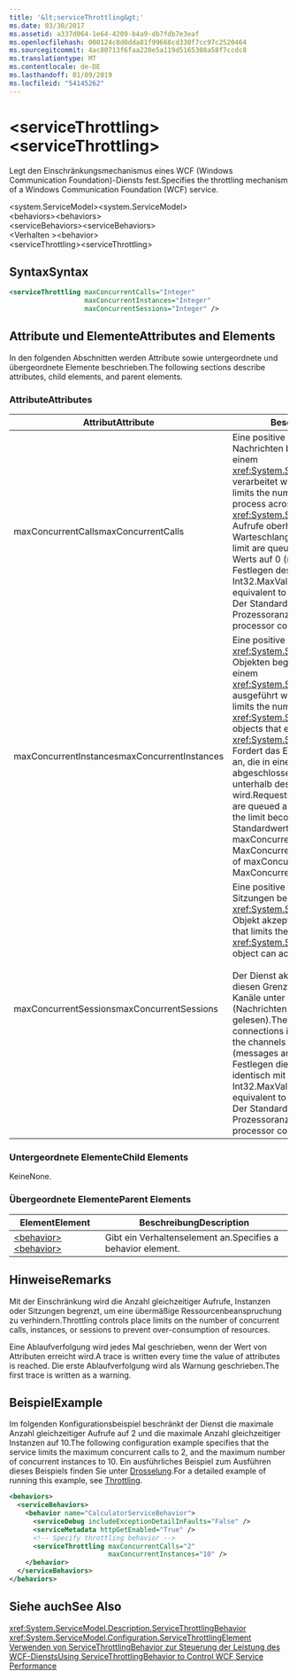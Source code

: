 ```yaml
---
title: '&lt;serviceThrottling&gt;'
ms.date: 03/30/2017
ms.assetid: a337d064-1e64-4209-b4a9-db7fdb7e3eaf
ms.openlocfilehash: 000124c8d0dda81f99668cd330f7cc97c2520464
ms.sourcegitcommit: 4ac80713f6faa220e5a119d5165308a58f7ccdc8
ms.translationtype: MT
ms.contentlocale: de-DE
ms.lasthandoff: 01/09/2019
ms.locfileid: "54145262"
---
```

# <a name="ltservicethrottlinggt"></a><span data-ttu-id="f327e-102">&lt;serviceThrottling&gt;</span><span class="sxs-lookup"><span data-stu-id="f327e-102">&lt;serviceThrottling&gt;</span></span>
<span data-ttu-id="f327e-103">Legt den Einschränkungsmechanismus eines WCF (Windows Communication Foundation)-Diensts fest.</span><span class="sxs-lookup"><span data-stu-id="f327e-103">Specifies the throttling mechanism of a Windows Communication Foundation (WCF) service.</span></span>  
  
 <span data-ttu-id="f327e-104">\<system.ServiceModel></span><span class="sxs-lookup"><span data-stu-id="f327e-104">\<system.ServiceModel></span></span>  
<span data-ttu-id="f327e-105">\<behaviors></span><span class="sxs-lookup"><span data-stu-id="f327e-105">\<behaviors></span></span>  
<span data-ttu-id="f327e-106">\<serviceBehaviors></span><span class="sxs-lookup"><span data-stu-id="f327e-106">\<serviceBehaviors></span></span>  
<span data-ttu-id="f327e-107">\<Verhalten ></span><span class="sxs-lookup"><span data-stu-id="f327e-107">\<behavior></span></span>  
<span data-ttu-id="f327e-108">\<serviceThrottling></span><span class="sxs-lookup"><span data-stu-id="f327e-108">\<serviceThrottling></span></span>  
  
## <a name="syntax"></a><span data-ttu-id="f327e-109">Syntax</span><span class="sxs-lookup"><span data-stu-id="f327e-109">Syntax</span></span>  
  
```xml  
<serviceThrottling maxConcurrentCalls="Integer"
                   maxConcurrentInstances="Integer"
                   maxConcurrentSessions="Integer" />
```  
  
## <a name="attributes-and-elements"></a><span data-ttu-id="f327e-110">Attribute und Elemente</span><span class="sxs-lookup"><span data-stu-id="f327e-110">Attributes and Elements</span></span>  
 <span data-ttu-id="f327e-111">In den folgenden Abschnitten werden Attribute sowie untergeordnete und übergeordnete Elemente beschrieben.</span><span class="sxs-lookup"><span data-stu-id="f327e-111">The following sections describe attributes, child elements, and parent elements.</span></span>  
  
### <a name="attributes"></a><span data-ttu-id="f327e-112">Attribute</span><span class="sxs-lookup"><span data-stu-id="f327e-112">Attributes</span></span>  
  
|<span data-ttu-id="f327e-113">Attribut</span><span class="sxs-lookup"><span data-stu-id="f327e-113">Attribute</span></span>|<span data-ttu-id="f327e-114">Beschreibung</span><span class="sxs-lookup"><span data-stu-id="f327e-114">Description</span></span>|  
|---------------|-----------------|  
|<span data-ttu-id="f327e-115">maxConcurrentCalls</span><span class="sxs-lookup"><span data-stu-id="f327e-115">maxConcurrentCalls</span></span>|<span data-ttu-id="f327e-116">Eine positive ganze Zahl, die die Anzahl von Nachrichten begrenzt, die gegenwärtig auf einem <xref:System.ServiceModel.ServiceHost> verarbeitet werden.</span><span class="sxs-lookup"><span data-stu-id="f327e-116">A positive integer that limits the number of messages that currently process across a <xref:System.ServiceModel.ServiceHost>.</span></span> <span data-ttu-id="f327e-117">Aufrufe oberhalb des Limits werden in die Warteschlange gestellt.</span><span class="sxs-lookup"><span data-stu-id="f327e-117">Calls in excess of the limit are queued.</span></span> <span data-ttu-id="f327e-118">Das Festlegen dieses Werts auf 0 (null) ist identisch mit dem Festlegen des Werts auf Int32.MaxValue.</span><span class="sxs-lookup"><span data-stu-id="f327e-118">Setting this value to 0 is equivalent to setting it to Int32.MaxValue.</span></span> <span data-ttu-id="f327e-119">Der Standardwert ist 16 \* Prozessoranzahl.</span><span class="sxs-lookup"><span data-stu-id="f327e-119">The default is 16 \* processor count.</span></span>|  
|<span data-ttu-id="f327e-120">maxConcurrentInstances</span><span class="sxs-lookup"><span data-stu-id="f327e-120">maxConcurrentInstances</span></span>|<span data-ttu-id="f327e-121">Eine positive ganze Zahl, die die Anzahl von <xref:System.ServiceModel.InstanceContext>-Objekten begrenzt , die gleichzeitig auf einem <xref:System.ServiceModel.ServiceHost> ausgeführt werden.</span><span class="sxs-lookup"><span data-stu-id="f327e-121">A positive integer that limits the number of <xref:System.ServiceModel.InstanceContext> objects that execute at one time across a <xref:System.ServiceModel.ServiceHost>.</span></span> <span data-ttu-id="f327e-122">Fordert das Erstellen zusätzlicher Instanzen an, die in eine Warteschlange eingereiht und abgeschlossen werden, wenn ein Slot unterhalb des Limits verfügbar wird.</span><span class="sxs-lookup"><span data-stu-id="f327e-122">Requests to create additional instances are queued and complete when a slot below the limit becomes available.</span></span> <span data-ttu-id="f327e-123">Der Standardwert entspricht der Summe von maxConcurrentSessions und MaxConcurrentCalls.</span><span class="sxs-lookup"><span data-stu-id="f327e-123">The default is the sum of maxConcurrentSessions and MaxConcurrentCalls</span></span>|  
|<span data-ttu-id="f327e-124">maxConcurrentSessions</span><span class="sxs-lookup"><span data-stu-id="f327e-124">maxConcurrentSessions</span></span>|<span data-ttu-id="f327e-125">Eine positive ganze Zahl, die die Anzahl von Sitzungen begrenzt, die ein <xref:System.ServiceModel.ServiceHost>-Objekt akzeptieren kann.</span><span class="sxs-lookup"><span data-stu-id="f327e-125">A positive integer that limits the number of sessions a <xref:System.ServiceModel.ServiceHost> object can accept.</span></span><br /><br /> <span data-ttu-id="f327e-126">Der Dienst akzeptiert Verbindungen über diesen Grenzwert hinaus, doch nur die Kanäle unter dem Grenzwert sind aktiv (Nachrichten werden von dem Kanal gelesen).</span><span class="sxs-lookup"><span data-stu-id="f327e-126">The service will accept connections in excess of the limit, but only the channels below the limit are active (messages are read from the channel).</span></span> <span data-ttu-id="f327e-127">Das Festlegen dieses Werts auf 0 (null) ist identisch mit dem Festlegen des Werts auf Int32.MaxValue.</span><span class="sxs-lookup"><span data-stu-id="f327e-127">Setting this value to 0 is equivalent to setting it to Int32.MaxValue.</span></span> <span data-ttu-id="f327e-128">Der Standardwert ist 100 \* Prozessoranzahl.</span><span class="sxs-lookup"><span data-stu-id="f327e-128">The default is 100 \* processor count.</span></span>|  
  
### <a name="child-elements"></a><span data-ttu-id="f327e-129">Untergeordnete Elemente</span><span class="sxs-lookup"><span data-stu-id="f327e-129">Child Elements</span></span>  
 <span data-ttu-id="f327e-130">Keine</span><span class="sxs-lookup"><span data-stu-id="f327e-130">None.</span></span>  
  
### <a name="parent-elements"></a><span data-ttu-id="f327e-131">Übergeordnete Elemente</span><span class="sxs-lookup"><span data-stu-id="f327e-131">Parent Elements</span></span>  
  
|<span data-ttu-id="f327e-132">Element</span><span class="sxs-lookup"><span data-stu-id="f327e-132">Element</span></span>|<span data-ttu-id="f327e-133">Beschreibung</span><span class="sxs-lookup"><span data-stu-id="f327e-133">Description</span></span>|  
|-------------|-----------------|  
|[<span data-ttu-id="f327e-134">\<behavior></span><span class="sxs-lookup"><span data-stu-id="f327e-134">\<behavior></span></span>](../../../../../docs/framework/configure-apps/file-schema/wcf/behavior-of-endpointbehaviors.md)|<span data-ttu-id="f327e-135">Gibt ein Verhaltenselement an.</span><span class="sxs-lookup"><span data-stu-id="f327e-135">Specifies a behavior element.</span></span>|  
  
## <a name="remarks"></a><span data-ttu-id="f327e-136">Hinweise</span><span class="sxs-lookup"><span data-stu-id="f327e-136">Remarks</span></span>  
 <span data-ttu-id="f327e-137">Mit der Einschränkung wird die Anzahl gleichzeitiger Aufrufe, Instanzen oder Sitzungen begrenzt, um eine übermäßige Ressourcenbeanspruchung zu verhindern.</span><span class="sxs-lookup"><span data-stu-id="f327e-137">Throttling controls place limits on the number of concurrent calls, instances, or sessions to prevent over-consumption of resources.</span></span>  
  
 <span data-ttu-id="f327e-138">Eine Ablaufverfolgung wird jedes Mal geschrieben, wenn der Wert von Attributen erreicht wird.</span><span class="sxs-lookup"><span data-stu-id="f327e-138">A trace is written every time the value of attributes is reached.</span></span> <span data-ttu-id="f327e-139">Die erste Ablaufverfolgung wird als Warnung geschrieben.</span><span class="sxs-lookup"><span data-stu-id="f327e-139">The first trace is written as a warning.</span></span>  
  
## <a name="example"></a><span data-ttu-id="f327e-140">Beispiel</span><span class="sxs-lookup"><span data-stu-id="f327e-140">Example</span></span>  
 <span data-ttu-id="f327e-141">Im folgenden Konfigurationsbeispiel beschränkt der Dienst die maximale Anzahl gleichzeitiger Aufrufe auf 2 und die maximale Anzahl gleichzeitiger Instanzen auf 10.</span><span class="sxs-lookup"><span data-stu-id="f327e-141">The following configuration example specifies that the service limits the maximum concurrent calls to 2, and the maximum number of concurrent instances to 10.</span></span> <span data-ttu-id="f327e-142">Ein ausführliches Beispiel zum Ausführen dieses Beispiels finden Sie unter [Drosselung](../../../../../docs/framework/wcf/samples/throttling.md).</span><span class="sxs-lookup"><span data-stu-id="f327e-142">For a detailed example of running this example, see [Throttling](../../../../../docs/framework/wcf/samples/throttling.md).</span></span>  
  
```xml  
<behaviors>
  <serviceBehaviors>
    <behavior name="CalculatorServiceBehavior">
      <serviceDebug includeExceptionDetailInFaults="False" />
      <serviceMetadata httpGetEnabled="True" />
      <!-- Specify throttling behavior -->
      <serviceThrottling maxConcurrentCalls="2"
                         maxConcurrentInstances="10" />
    </behavior>
  </serviceBehaviors>
</behaviors>
```  
  
## <a name="see-also"></a><span data-ttu-id="f327e-143">Siehe auch</span><span class="sxs-lookup"><span data-stu-id="f327e-143">See Also</span></span>  
 <xref:System.ServiceModel.Description.ServiceThrottlingBehavior>  
 <xref:System.ServiceModel.Configuration.ServiceThrottlingElement>  
 [<span data-ttu-id="f327e-144">Verwenden von ServiceThrottlingBehavior zur Steuerung der Leistung des WCF-Diensts</span><span class="sxs-lookup"><span data-stu-id="f327e-144">Using ServiceThrottlingBehavior to Control WCF Service Performance</span></span>](../../../../../docs/framework/wcf/feature-details/using-servicethrottlingbehavior-to-control-wcf-service-performance.md)

